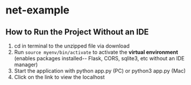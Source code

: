 # net-example
## How to Run the Project Without an IDE
1. cd in terminal to the unzipped file via download
2. Run <code>source myenv/bin/activate</code> to activate the **virtual environment** (enables packages installed-- Flask, CORS, sqlite3, etc without an IDE manager)
3. Start the application with python app.py (PC) or  python3 app.py (Mac)
4. Click on the link to view the localhost
